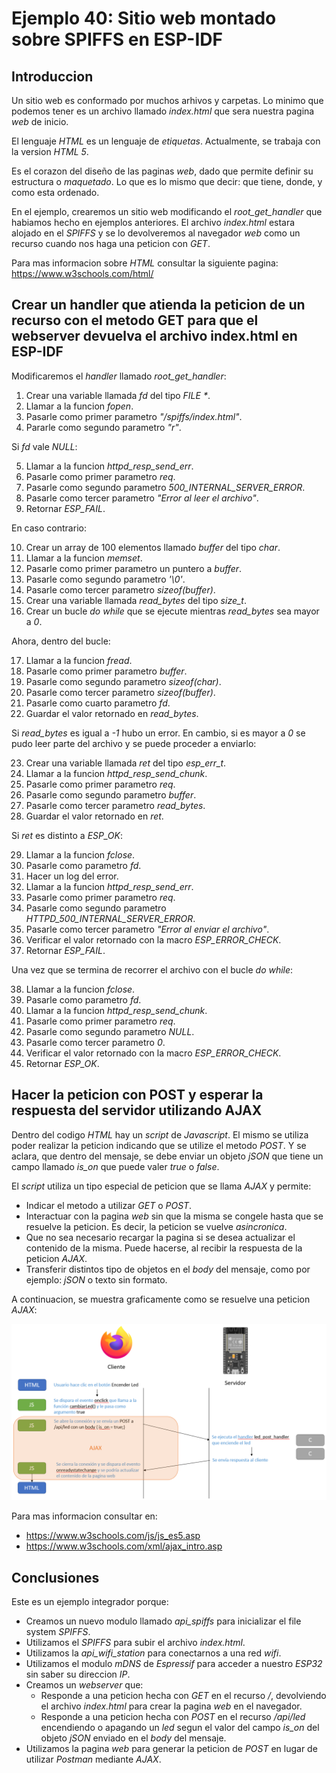 # Ejemplo 40: Sitio web montado sobre SPIFFS en ESP-IDF

## Introduccion

Un sitio web es conformado por muchos arhivos y carpetas. Lo minimo que podemos tener es un archivo llamado _index.html_ que sera nuestra pagina _web_ de inicio.

El lenguaje _HTML_ es un lenguaje de _etiquetas_. Actualmente, se trabaja con la version _HTML 5_.

Es el corazon del diseño de las paginas _web_, dado que permite definir su estructura o _maquetado_. Lo que es lo mismo que decir: que tiene, donde, y como esta ordenado.

En el ejemplo, crearemos un sitio web modificando el _root_get_handler_ que habiamos hecho en ejemplos anteriores. El archivo _index.html_ estara alojado en el _SPIFFS_ y se lo devolveremos al navegador _web_ como un recurso cuando nos haga una peticion con _GET_.

Para mas informacion sobre _HTML_ consultar la siguiente pagina: https://www.w3schools.com/html/

## Crear un handler que atienda la peticion de un recurso con el metodo GET para que el webserver devuelva el archivo index.html en ESP-IDF

Modificaremos el _handler_ llamado _root_get_handler_:

1. Crear una variable llamada _fd_ del tipo _FILE \*_.
2. Llamar a la funcion _fopen_.
3. Pasarle como primer parametro _"/spiffs/index.html"_.
4. Pararle como segundo parametro _"r"_.

Si _fd_ vale _NULL_:

5. Llamar a la funcion _httpd_resp_send_err_.
6. Pasarle como primer parametro _req_.
7. Pasarle como segundo parametro _500_INTERNAL_SERVER_ERROR_.
8. Pasarle como tercer parametro _"Error al leer el archivo"_.
9. Retornar _ESP_FAIL_.

En caso contrario:

10. Crear un array de 100 elementos llamado _buffer_ del tipo _char_.
11. Llamar a la funcion _memset_.
12. Pasarle como primer parametro un puntero a _buffer_.
13. Pasarle como segundo parametro _'\0'_.
14. Pasarle como tercer parametro _sizeof(buffer)_.
15. Crear una variable llamada _read_bytes_ del tipo _size_t_.
16. Crear un bucle _do while_ que se ejecute mientras _read_bytes_ sea mayor a _0_.

Ahora, dentro del bucle:

17. Llamar a la funcion _fread_.
18. Pasarle como primer parametro _buffer_.
19. Pasarle como segundo parametro _sizeof(char)_.
20. Pasarle como tercer parametro _sizeof(buffer)_.
21. Pasarle como cuarto parametro _fd_.
22. Guardar el valor retornado en _read_bytes_.

Si _read_bytes_ es igual a _-1_ hubo un error. En cambio, si es mayor a _0_ se pudo leer parte del archivo y se puede proceder a enviarlo:

23. Crear una variable llamada _ret_ del tipo _esp_err_t_.
24. Llamar a la funcion _httpd_resp_send_chunk_.
25. Pasarle como primer parametro _req_.
26. Pasarle como segundo parametro _buffer_.
27. Pasarle como tercer parametro _read_bytes_.
28. Guardar el valor retornado en _ret_.

Si _ret_ es distinto a _ESP_OK_:

29. Llamar a la funcion _fclose_.
30. Pasarle como parametro _fd_.
31. Hacer un log del error.
32. Llamar a la funcion _httpd_resp_send_err_.
33. Pasarle como primer parametro _req_.
34. Pasarle como segundo parametro _HTTPD_500_INTERNAL_SERVER_ERROR_.
35. Pasarle como tercer parametro _"Error al enviar el archivo"_.
36. Verificar el valor retornado con la macro _ESP_ERROR_CHECK_.
37. Retornar _ESP_FAIL_.

Una vez que se termina de recorrer el archivo con el bucle _do while_:

38. Llamar a la funcion _fclose_.
39. Pasarle como parametro _fd_.
40. Llamar a la funcion _httpd_resp_send_chunk_.
41. Pasarle como primer parametro _req_.
42. Pasarle como segundo parametro _NULL_.
43. Pasarle como tercer parametro _0_.
44. Verificar el valor retornado con la macro _ESP_ERROR_CHECK_.
45. Retornar _ESP_OK_.

## Hacer la peticion con POST y esperar la respuesta del servidor utilizando AJAX

Dentro del codigo _HTML_ hay un _script_ de _Javascript_. El mismo se utiliza poder realizar la peticion indicando que se utilize el metodo _POST_. Y se aclara, que dentro del mensaje, se debe enviar un objeto _jSON_ que tiene un campo llamado _is_on_ que puede valer _true_ o _false_.

El _script_ utiliza un tipo especial de peticion que se llama _AJAX_ y permite:

- Indicar el metodo a utilizar _GET_ o _POST_.
- Interactuar con la pagina _web_ sin que la misma se congele hasta que se resuelve la peticion. Es decir, la peticion se vuelve _asincronica_.
- Que no sea necesario recargar la pagina si se desea actualizar el contenido de la misma. Puede hacerse, al recibir la respuesta de la peticion _AJAX_.
- Transferir distintos tipo de objetos en el _body_ del mensaje, como por ejemplo: _jSON_ o texto sin formato.

A continuacion, se muestra graficamente como se resuelve una peticion _AJAX_:

![AJAX](/ej40-website-spiffs/ajax.png "AJAX")

Para mas informacion consultar en:

- https://www.w3schools.com/js/js_es5.asp
- https://www.w3schools.com/xml/ajax_intro.asp

## Conclusiones

Este es un ejemplo integrador porque:

- Creamos un nuevo modulo llamado _api_spiffs_ para inicializar el file system _SPIFFS_.
- Utilizamos el _SPIFFS_ para subir el archivo _index.html_.
- Utilizamos la _api_wifi_station_ para conectarnos a una red _wifi_.
- Utilizamos el modulo _mDNS_ de _Espressif_ para acceder a nuestro _ESP32_ sin saber su direccion _IP_.
- Creamos un _webserver_ que:
  - Responde a una peticion hecha con _GET_ en el recurso _/_, devolviendo el archivo _index.html_ para crear la pagina _web_ en el navegador.
  - Responde a una peticion hecha con _POST_ en el recurso _/api/led_ encendiendo o apagando un _led_ segun el valor del campo _is_on_ del objeto _jSON_ enviado en el _body_ del mensaje.
- Utilizamos la pagina _web_ para generar la peticion de _POST_ en lugar de utilizar _Postman_ mediante _AJAX_.
